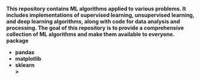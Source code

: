 <b>This repository contains ML algorithms applied to various problems. It includes implementations of supervised learning, unsupervised learning, and deep learning algorithms, along with code for data analysis and processing. The goal of this repository is to provide a comprehensive collection of ML algorithms and make them available to everyone.
<br>
package
<ul><li>pandas</li><li>matplotlib</li><li>sklearn</li>></ul>
</b>
